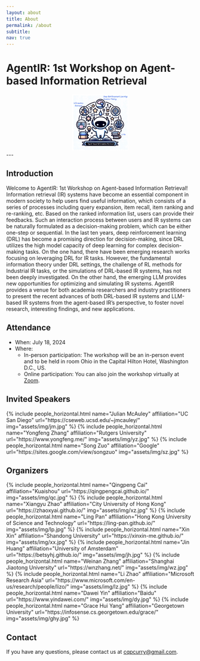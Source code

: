 ```yaml
---
layout: about
title: About
permalink: /about
subtitle:
nav: true
---
```

# AgentIR: 1st Workshop on Agent-based Information Retrieval

<div>
<img src="assets/img/logo.jpg" width="30%" style="margin-left:35%; margin-right:30%">
</div>
---

## Introduction
Welcome to AgentIR: 1st Workshop on Agent-based Information Retrieval!
Information retrieval (IR) systems have become an essential component in modern society to help users find useful information, which 
consists of a series of processes including query expansion, item recall, item ranking and re-ranking, etc. Based on the ranked information list, users can provide their feedbacks.
Such an interaction process between users and IR systems can be naturally formulated as a decision-making problem, which can be either one-step or sequential.
In the last ten years, deep reinforcement learning (DRL) has become a promising direction for decision-making, since DRL utilizes the high model capacity of deep learning for complex decision-making tasks.
On the one hand, there have been emerging research works focusing on leveraging DRL for IR tasks. However, the fundamental information theory under DRL settings, the challenge of RL methods for Industrial IR tasks, or the simulations of DRL-based IR systems, has not been deeply investigated. On the other hand, the emerging LLM provides new opportunities for optimizing and simulating IR systems. 
AgentIR provides a venue for both academia researchers and industry practitioners to present the recent advances of both DRL-based IR systems and LLM-based IR systems from the agent-based IR’s perspective, to foster novel research, interesting findings, and new applications. 

## Attendance
- When: July 18, 2024
- Where: 
  - In-person participation: The workshop will be an in-person event and to be held in room Ohio in the Capital Hilton Hotel, Washington D.C., US.
  - Online participation: You can also join the workshop virtually at [Zoom](https://hkust.zoom.us/j/95344753065?pwd=4Teu4Y3Ot9i8sWhuoaBK7sBXDhfRbe.1).

## Invited Speakers
<div class="row row-cols-2 projects pt-3 pb-3">
  {% include people_horizontal.html name="Julian McAuley" affiliation="UC San Diego" url="https://cseweb.ucsd.edu/~jmcauley/" img="assets/img/jm.jpg" %}
  {% include people_horizontal.html name="Yongfeng Zhang" affiliation="Rutgers University" url="https://www.yongfeng.me/" img="assets/img/yz.jpg" %}
  {% include people_horizontal.html name="Song Zuo" affiliation="Google" url="https://sites.google.com/view/songzuo" img="assets/img/sz.jpg" %}
  </div>

## Organizers
<div class="row row-cols-2 projects pt-3 pb-3">
  {% include people_horizontal.html name="Qingpeng Cai" affiliation="Kuaishou" url="https://qingpengcai.github.io/" img="assets/img/qc.jpg" %}
  {% include people_horizontal.html name="Xiangyu Zhao" affiliation="City University of Hong Kong" url="https://zhaoxyai.github.io/" img="assets/img/xz.jpg" %}
  {% include people_horizontal.html name="Ling Pan" affiliation="Hong Kong University of Science and Technology" url="https://ling-pan.github.io/" img="assets/img/lp.jpg" %}
  {% include people_horizontal.html name="Xin Xin" affiliation="Shandong University" url="https://xinxin-me.github.io/" img="assets/img/xx.jpg" %}
  {% include people_horizontal.html name="Jin Huang" affiliation="University of Amsterdam" url="https://betsyhj.github.io/" img="assets/img/jh.jpg" %}
  {% include people_horizontal.html name="Weinan Zhang" affiliation="Shanghai Jiaotong University" url="https://wnzhang.net/" img="assets/img/wz.jpg" %}
  {% include people_horizontal.html name="Li Zhao" affiliation="Microsoft Research Asia" url="https://www.microsoft.com/en-us/research/people/lizo/" img="assets/img/lz.jpg" %}
  {% include people_horizontal.html name="Dawei Yin" affiliation="Baidu" url="https://www.yindawei.com/" img="assets/img/dy.jpg" %}
  {% include people_horizontal.html name="Grace Hui Yang" affiliation="Georgetown University" url="https://infosense.cs.georgetown.edu/grace/" img="assets/img/ghy.jpg" %}
  </div>

## Contact
If you have any questions, please contact us at cqpcurry@gmail.com.


